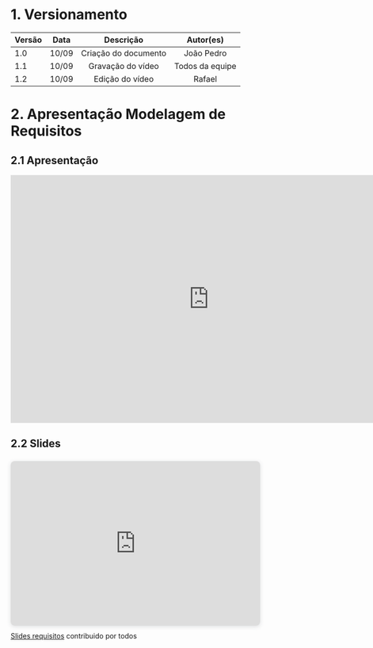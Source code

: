 # 1. Versionamento
|Versão|Data|Descrição|Autor(es)|
|------|----|---------|---------|
|1.0|10/09|<center>Criação do documento</center>|<center>João Pedro</center>|
|1.1|10/09|<center>Gravação do vídeo</center>|<center>Todos da equipe</center>|
|1.2|10/09|<center>Edição do vídeo</center>|<center>Rafael</center>|

# 2. Apresentação Modelagem de Requisitos 

## 2.1 Apresentação
<div align="center">
<iframe width="800" height="500" src="https://www.youtube.com/embed/Q6Gpay8I33o" title="YouTube video player" frameborder="0" allow="accelerometer; autoplay; clipboard-write; encrypted-media; gyroscope; picture-in-picture" allowfullscreen></iframe>
</div>

## 2.2 Slides
<div style="position: relative; width: 100%; height: 0; padding-top: 56.2500%;
 padding-bottom: 48px; box-shadow: 0 2px 8px 0 rgba(63,69,81,0.16); margin-top: 1.6em; margin-bottom: 0.9em; overflow: hidden;
 border-radius: 8px; will-change: transform;">
  <iframe loading="lazy" style="position: absolute; width: 100%; height: 100%; top: 0; left: 0; border: none; padding: 0;margin: 0;"
    src="https:&#x2F;&#x2F;www.canva.com&#x2F;design&#x2F;DAEpnfseyac&#x2F;view?embed">
  </iframe>
</div>
<a href="https:&#x2F;&#x2F;www.canva.com&#x2F;design&#x2F;DAEpnfseyac&#x2F;view?utm_content=DAEpnfseyac&amp;utm_campaign=designshare&amp;utm_medium=embeds&amp;utm_source=link" target="_blank" rel="noopener">Slides requisitos</a> contribuido por todos
